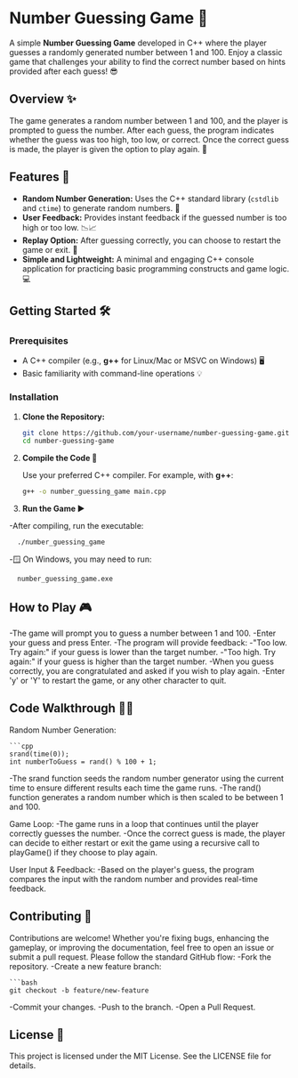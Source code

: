 # Number Guessing Game 🎲

A simple **Number Guessing Game** developed in C++ where the player guesses a randomly generated number between 1 and 100. Enjoy a classic game that challenges your ability to find the correct number based on hints provided after each guess! 😎

## Overview ✨

The game generates a random number between 1 and 100, and the player is prompted to guess the number. After each guess, the program indicates whether the guess was too high, too low, or correct. Once the correct guess is made, the player is given the option to play again. 🔄

## Features 🚀

- **Random Number Generation:** Uses the C++ standard library (`cstdlib` and `ctime`) to generate random numbers. 🎲
- **User Feedback:** Provides instant feedback if the guessed number is too high or too low. 📉📈
- **Replay Option:** After guessing correctly, you can choose to restart the game or exit. 🔁
- **Simple and Lightweight:** A minimal and engaging C++ console application for practicing basic programming constructs and game logic. 💻

## Getting Started 🛠️

### Prerequisites

- A C++ compiler (e.g., **g++** for Linux/Mac or MSVC on Windows) 🖥️
- Basic familiarity with command-line operations 💡

### Installation

1. **Clone the Repository:**

   ```bash
   git clone https://github.com/your-username/number-guessing-game.git
   cd number-guessing-game

2. **Compile the Code 🔧**

   Use your preferred C++ compiler. For example, with **g++**:

   ```bash
   g++ -o number_guessing_game main.cpp

3. **Run the Game ▶️**

  -After compiling, run the executable:

      ./number_guessing_game
  
  -🪟 On Windows, you may need to run:
  
      number_guessing_game.exe

## **How to Play 🎮**

 -The game will prompt you to guess a number between 1 and 100.
 -Enter your guess and press Enter.
 -The program will provide feedback:
     -"Too low. Try again:" if your guess is lower than the target number.
     -"Too high. Try again:" if your guess is higher than the target number.
 -When you guess correctly, you are congratulated and asked if you wish to play again.
 -Enter 'y' or 'Y' to restart the game, or any other character to quit.

## **Code Walkthrough 👨‍💻**

   Random Number Generation:

    ```cpp
    srand(time(0));
    int numberToGuess = rand() % 100 + 1;
  
  -The srand function seeds the random number generator using the current time to ensure different results each time the game runs.
  -The rand() function generates a random number which is then scaled to be between 1 and 100.

  Game Loop:
  -The game runs in a loop that continues until the player correctly guesses the number.
  -Once the correct guess is made, the player can decide to either restart or exit the game using a recursive call to playGame() if they choose to play again.

  User Input & Feedback:
  -Based on the player's guess, the program compares the input with the random number and provides real-time feedback.

## **Contributing 🤝**

   Contributions are welcome! Whether you're fixing bugs, enhancing the gameplay, or improving the documentation, feel free to open an issue or submit a pull request. Please follow the standard GitHub flow:
   -Fork the repository.
   -Create a new feature branch:

    ```bash
    git checkout -b feature/new-feature

  -Commit your changes.
  -Push to the branch.
  -Open a Pull Request.

## **License 📄**
This project is licensed under the MIT License. See the LICENSE file for details.


